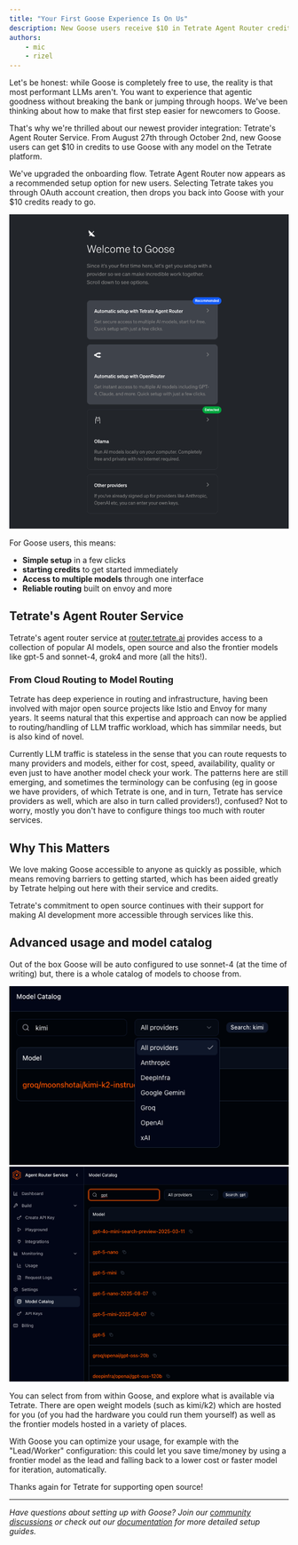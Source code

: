 ```yaml
---
title: "Your First Goose Experience Is On Us"
description: New Goose users receive $10 in Tetrate Agent Router credits for instant access to multiple models including GPT-5 and Sonnet-4.
authors: 
    - mic
    - rizel
---
```


Let's be honest: while Goose is completely free to use, the reality is that most performant LLMs aren't. You want to experience that agentic goodness without breaking the bank or jumping through hoops. We've been thinking about how to make that first step easier for newcomers to Goose.

That's why we're thrilled about our newest provider integration: Tetrate's Agent Router Service. From August 27th through October 2nd, new Goose users can get $10 in credits to use Goose with any model on the Tetrate platform.

<!--truncate-->

We've upgraded the onboarding flow. Tetrate Agent Router now appears as a recommended setup option for new users. Selecting Tetrate takes you through OAuth account creation, then drops you back into Goose with your $10 credits ready to go.

![fresh install](welcome.png)


For Goose users, this means:
- **Simple setup** in a few clicks
- **starting credits** to get started immediately
- **Access to multiple models** through one interface
- **Reliable routing** built on envoy and more


## Tetrate's Agent Router Service

Tetrate's agent router service at [router.tetrate.ai](https://router.tetrate.ai/) provides access to a collection of popular AI models, open source and also the frontier models like gpt-5 and sonnet-4, grok4 and more (all the hits!). 

### From Cloud Routing to Model Routing

Tetrate has deep experience in routing and infrastructure, having been involved with major open source projects like Istio and Envoy for many years. It seems natural that this expertise and approach can now be applied to routing/handling of LLM traffic workload, which has simmilar needs, but is also kind of novel. 

Currently LLM traffic is stateless in the sense that you can route requests to many providers and models, either for cost, speed, availability, quality or even just to have another model check your work. The patterns here are still emerging, and sometimes the terminology can be confusing (eg in goose we have providers, of which Tetrate is one, and in turn, Tetrate has service providers as well, which are also in turn called providers!), confused? Not to worry, mostly you don't have to configure things too much with router services. 

## Why This Matters

We love making Goose accessible to anyone as quickly as possible, which means removing barriers to getting started, which has been aided greatly by Tetrate helping out here with their service and credits. 

Tetrate's commitment to open source continues with their support for making AI development more accessible through services like this.

## Advanced usage and model catalog

Out of the box Goose will be auto configured to use sonnet-4 (at the time of writing) but, there is a whole catalog of models to choose from. 

![providers](providers.png)
![gpt5](gpt5.png)

You can select from from within Goose, and explore what is available via Tetrate. There are open weight models (such as kimi/k2) which are hosted for you (of you had the hardware you could run them yourself) as well as the frontier models hosted in a variety of places. 

With Goose you can optimize your usage, for example with the "Lead/Worker" configuration: this could let you save time/money by using a frontier model as the lead and falling back to a lower cost or faster model for iteration, automatically.

Thanks again for Tetrate for supporting open source!

---

*Have questions about setting up with Goose? Join our [community discussions](https://github.com/block/goose/discussions) or check out our [documentation](https://block.github.io/goose/docs/) for more detailed setup guides.*

<head>
  <meta property="og:title" content="Your First Goose Experience Is On Us" />
  <meta property="og:type" content="article" />
  <meta property="og:url" content="https://block.github.io/goose/blog/2025/08/25/get-started-for-free-with-tetrate" />
  <meta property="og:description" content="New Goose users receive $10 in Tetrate Agent Router credits for instant access to multiple models including GPT-5 and Sonnet-4." />
  <meta name="twitter:card" content="summary_large_image" />
  <meta property="twitter:domain" content="block.github.io/goose" />
  <meta name="twitter:title" content="Your First Goose Experience Is On Us" />
  <meta name="twitter:description" content="New Goose users receive $10 in Tetrate Agent Router credits for instant access to multiple models including GPT-5 and Sonnet-4" />
</head>
